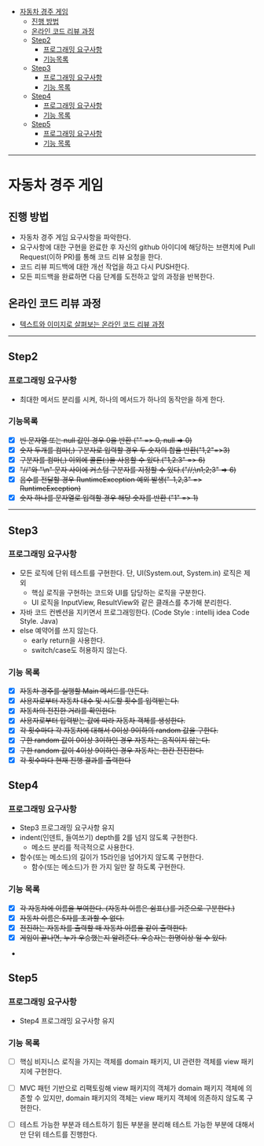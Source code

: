 <!-- TOC -->

* [자동차 경주 게임](#자동차-경주-게임)
    * [진행 방법](#진행-방법)
    * [온라인 코드 리뷰 과정](#온라인-코드-리뷰-과정)
    * [Step2](#step2)
        * [프로그래밍 요구사항](#프로그래밍-요구사항)
        * [기능목록](#기능목록)
    * [Step3](#step3)
        * [프로그래밍 요구사항](#프로그래밍-요구사항-1)
        * [기능 목록](#기능-목록)
    * [Step4](#step4)
        * [프로그래밍 요구사항](#프로그래밍-요구사항-2)
        * [기능 목록](#기능-목록-1)
    * [Step5](#step5)
        * [프로그래밍 요구사항](#프로그래밍-요구사항-3)
        * [기능 목록](#기능-목록-2)

<!-- TOC -->

---

# 자동차 경주 게임

## 진행 방법

* 자동차 경주 게임 요구사항을 파악한다.
* 요구사항에 대한 구현을 완료한 후 자신의 github 아이디에 해당하는 브랜치에 Pull Request(이하 PR)를 통해 코드 리뷰 요청을 한다.
* 코드 리뷰 피드백에 대한 개선 작업을 하고 다시 PUSH한다.
* 모든 피드백을 완료하면 다음 단계를 도전하고 앞의 과정을 반복한다.

## 온라인 코드 리뷰 과정

* [텍스트와 이미지로 살펴보는 온라인 코드 리뷰 과정](https://github.com/next-step/nextstep-docs/tree/master/codereview)

---

## Step2

### 프로그래밍 요구사항

- 최대한 메서드 분리를 시켜, 하나의 메서드가 하나의 동작만을 하게 한다.

### 기능목록

- [X] ~~빈 문자열 또는 null 값인 경우 0을 반환 ("" => 0, null => 0)~~
- [X] ~~숫자 두개를 컴마(,) 구분자로 입력할 경우 두 숫자의 합을 반환("1,2"=>3)~~
- [X] ~~구분자를 컴마(,) 이외에 콜론(:)을 사용할 수 있다.("1,2:3" => 6)~~
- [X] ~~"//"와 "\n" 문자 사이에 커스텀 구분자를 지정할 수 있다.("//;\n1;2;3" => 6)~~
- [X] ~~음수를 전달할 경우 RuntimeException 예외 발생("-1,2,3" => RuntimeException)~~
- [X] ~~숫자 하나를 문자열로 입력할 경우 해당 숫자를 반환 ("1" => 1)~~

---

## Step3

### 프로그래밍 요구사항

- 모든 로직에 단위 테스트를 구현한다. 단, UI(System.out, System.in) 로직은 제외
    - 핵심 로직을 구현하는 코드와 UI를 담당하는 로직을 구분한다.
    - UI 로직을 InputView, ResultView와 같은 클래스를 추가해 분리한다.
- 자바 코드 컨벤션을 지키면서 프로그래밍한다. (Code Style : intellij idea Code Style. Java)
- else 예약어를 쓰지 않는다.
    - early return을 사용한다.
    - switch/case도 허용하지 않는다.

### 기능 목록

- [X] ~~자동차 경주를 실행할 Main 메서드를 만든다.~~
- [X] ~~사용자로부터 자동차 대수 및 시도할 횟수를 입력받는다.~~
- [X] ~~자동차의 전진한 거리를 확인한다.~~
- [X] ~~사용자로부터 입력받는 값에 따라 자동차 객체를 생성한다.~~
- [X] ~~각 횟수마다 각 자동차에 대해서 0이상 9이하의 random 값을 구한다.~~
- [X] ~~구한 random 값이 0이상 3이하인 경우 자동차는 움직이지 않는다.~~
- [X] ~~구한 random 값이 4이상 9이하인 경우 자동차는 한칸 전진한다.~~
- [X] ~~각 횟수마다 현재 진행 결과를 출력한다~~

## Step4

### 프로그래밍 요구사항

- Step3 프로그래밍 요구사항 유지
- indent(인덴트, 들여쓰기) depth를 2를 넘지 않도록 구현한다.
    - 메소드 분리를 적극적으로 사용한다.
- 함수(또는 메소드)의 길이가 15라인을 넘어가지 않도록 구현한다.
    - 함수(또는 메소드)가 한 가지 일만 잘 하도록 구현한다.

### 기능 목록

- [X] ~~각 자동차에 이름을 부여한다. (자동차 이름은 쉼표(,)를 기준으로 구분한다.)~~
- [X] ~~자동차 이름은 5자를 초과할 수 없다.~~
- [X] ~~전진하는 자동차를 출력할 때 자동차 이름을 같이 출력한다.~~
- [X] ~~게임이 끝나면, 누가 우승했는지 알려준다. 우승자는 한명이상 일 수 있다.~~
-

## Step5

### 프로그래밍 요구사항

- Step4 프로그래밍 요구사항 유지

### 기능 목록

- [ ] 핵심 비지니스 로직을 가지는 객체를 domain 패키지, UI 관련한 객체를 view 패키지에 구현한다.
- [ ] MVC 패턴 기반으로 리팩토링해 view 패키지의 객체가 domain 패키지 객체에 의존할 수 있지만, domain 패키지의 객체는 view 패키지 객체에 의존하지 않도록 구현한다.
- [ ] 테스트 가능한 부분과 테스트하기 힘든 부분을 분리해 테스트 가능한 부분에 대해서만 단위 테스트를 진행한다.

